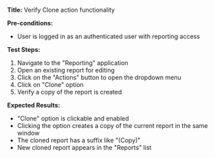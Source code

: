 **Title:** Verify Clone action functionality

**Pre-conditions:**
* User is logged in as an authenticated user with reporting access

**Test Steps:**
1. Navigate to the "Reporting" application
2. Open an existing report for editing
3. Click on the "Actions" button to open the dropdown menu
4. Click on "Clone" option
5. Verify a copy of the report is created

**Expected Results:**
* "Clone" option is clickable and enabled
* Clicking the option creates a copy of the current report in the same window
* The cloned report has a suffix like "(Copy)"
* New cloned report appears in the "Reports" list